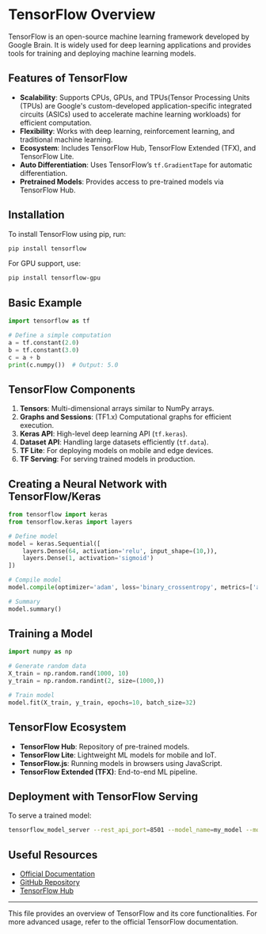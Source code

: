 # TensorFlow Overview

TensorFlow is an open-source machine learning framework developed by Google Brain. It is widely used for deep learning applications and provides tools for training and deploying machine learning models.

## Features of TensorFlow
- **Scalability**: Supports CPUs, GPUs, and TPUs(Tensor Processing Units (TPUs) are Google's custom-developed application-specific integrated circuits (ASICs) used to accelerate machine learning workloads) for efficient computation.
- **Flexibility**: Works with deep learning, reinforcement learning, and traditional machine learning.
- **Ecosystem**: Includes TensorFlow Hub, TensorFlow Extended (TFX), and TensorFlow Lite.
- **Auto Differentiation**: Uses TensorFlow’s `tf.GradientTape` for automatic differentiation.
- **Pretrained Models**: Provides access to pre-trained models via TensorFlow Hub.

## Installation
To install TensorFlow using pip, run:
```sh
pip install tensorflow
```
For GPU support, use:
```sh
pip install tensorflow-gpu
```

## Basic Example
```python
import tensorflow as tf

# Define a simple computation
a = tf.constant(2.0)
b = tf.constant(3.0)
c = a + b
print(c.numpy())  # Output: 5.0
```

## TensorFlow Components
1. **Tensors**: Multi-dimensional arrays similar to NumPy arrays.
2. **Graphs and Sessions**: (TF1.x) Computational graphs for efficient execution.
3. **Keras API**: High-level deep learning API (`tf.keras`).
4. **Dataset API**: Handling large datasets efficiently (`tf.data`).
5. **TF Lite**: For deploying models on mobile and edge devices.
6. **TF Serving**: For serving trained models in production.

## Creating a Neural Network with TensorFlow/Keras
```python
from tensorflow import keras
from tensorflow.keras import layers

# Define model
model = keras.Sequential([
    layers.Dense(64, activation='relu', input_shape=(10,)),
    layers.Dense(1, activation='sigmoid')
])

# Compile model
model.compile(optimizer='adam', loss='binary_crossentropy', metrics=['accuracy'])

# Summary
model.summary()
```

## Training a Model
```python
import numpy as np

# Generate random data
X_train = np.random.rand(1000, 10)
y_train = np.random.randint(2, size=(1000,))

# Train model
model.fit(X_train, y_train, epochs=10, batch_size=32)
```

## TensorFlow Ecosystem
- **TensorFlow Hub**: Repository of pre-trained models.
- **TensorFlow Lite**: Lightweight ML models for mobile and IoT.
- **TensorFlow.js**: Running models in browsers using JavaScript.
- **TensorFlow Extended (TFX)**: End-to-end ML pipeline.

## Deployment with TensorFlow Serving
To serve a trained model:
```sh
tensorflow_model_server --rest_api_port=8501 --model_name=my_model --model_base_path=/models/my_model/
```

## Useful Resources
- [Official Documentation](https://www.tensorflow.org/)
- [GitHub Repository](https://github.com/tensorflow/tensorflow)
- [TensorFlow Hub](https://www.tensorflow.org/hub)

---

This file provides an overview of TensorFlow and its core functionalities. For more advanced usage, refer to the official TensorFlow documentation.

